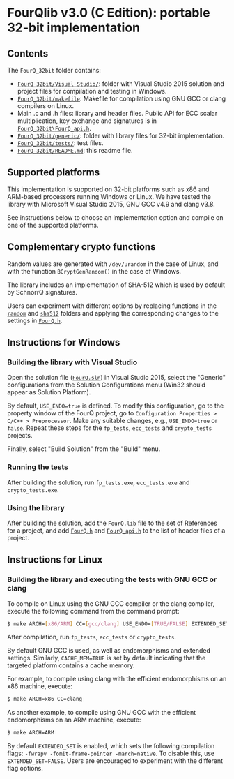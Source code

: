 # FourQlib v3.0 (C Edition): portable 32-bit implementation

## Contents

The `FourQ_32bit` folder contains:

* [`FourQ_32bit/Visual Studio/`](FourQ_32bit/Visual%20Studio/): folder with Visual Studio 2015 solution and project files for compilation and testing in Windows.
* [`FourQ_32bit/makefile`](FourQ_32bit/makefile): Makefile for compilation using GNU GCC or clang compilers on Linux. 
* Main .c and .h files: library and header files. Public API for ECC scalar multiplication, key exchange and signatures is in [`FourQ_32bit\FourQ_api.h`](FourQ_32bit\FourQ_api.h).        
* [`FourQ_32bit/generic/`](FourQ_32bit/generic/): folder with library files for 32-bit implementation.
* [`FourQ_32bit/tests/`](FourQ_32bit/tests/): test files.
* [`FourQ_32bit/README.md`](FourQ_32bit/README.md): this readme file.

## Supported platforms

This implementation is supported on 32-bit platforms such as x86 and ARM-based processors running Windows or Linux. We have tested the library with Microsoft Visual Studio 2015, GNU GCC v4.9 and clang v3.8. 

See instructions below to choose an implementation option and compile on one of the supported platforms.

## Complementary crypto functions

Random values are generated with `/dev/urandom` in the case of Linux, and with the function `BCryptGenRandom()` in the case of Windows.

The library includes an implementation of SHA-512 which is used by default by SchnorrQ signatures.

Users can experiment with different options by replacing functions in the [`random`](random/) and [`sha512`](sha512/) folders and 
applying the corresponding changes to the settings in [`FourQ.h`](FourQ_32bit/FourQ.h). 

## Instructions for Windows

### Building the library with Visual Studio

Open the solution file ([`FourQ.sln`](FourQ_32bit/Visual%20Studio/FourQ/FourQ.sln)) in Visual Studio 2015, select the "Generic" configurations from the Solution Configurations menu (Win32 should appear as Solution Platform). 

By default, `USE_ENDO=true` is defined. To modify this configuration, go to the property window of the FourQ project, go to `Configuration Properties > C/C++ > Preprocessor`. Make any suitable changes, e.g., `USE_ENDO=true` or `false`. Repeat these steps for the `fp_tests`, `ecc_tests` and `crypto_tests` projects.

Finally, select "Build Solution" from the "Build" menu. 

### Running the tests

After building the solution, run `fp_tests.exe`, `ecc_tests.exe` and `crypto_tests.exe`.

### Using the library

After building the solution, add the `FourQ.lib` file to the set of References for a project, and add [`FourQ.h`](FourQ_32bit/FourQ.h) and [`FourQ_api.h`](FourQ_32bit\FourQ_api.h) to the list of header files of a project.

## Instructions for Linux

### Building the library and executing the tests with GNU GCC or clang

To compile on Linux using the GNU GCC compiler or the clang compiler, execute the following command from the command prompt:

```sh 
$ make ARCH=[x86/ARM] CC=[gcc/clang] USE_ENDO=[TRUE/FALSE] EXTENDED_SET=[TRUE/FALSE] CACHE_MEM=[TRUE/FALSE]
```

After compilation, run `fp_tests`, `ecc_tests` or `crypto_tests`.

By default GNU GCC is used, as well as endomorphisms and extended settings. Similarly, `CACHE_MEM=TRUE` is set by default indicating that the targeted platform contains a cache memory.

For example, to compile using clang with the efficient endomorphisms on an x86 machine, execute:

```sh
$ make ARCH=x86 CC=clang
```

As another example, to compile using GNU GCC with the efficient endomorphisms on an ARM machine, execute:

```sh
$ make ARCH=ARM
```

By default `EXTENDED_SET` is enabled, which sets the following compilation flags: `-fwrapv -fomit-frame-pointer -march=native`. To disable this, use `EXTENDED_SET=FALSE`.
Users are encouraged to experiment with the different flag options.
